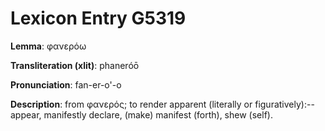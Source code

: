 # Lexicon Entry G5319

**Lemma**: φανερόω

**Transliteration (xlit)**: phaneróō

**Pronunciation**: fan-er-o'-o

**Description**:
from φανερός; to render apparent (literally or figuratively):--appear, manifestly declare, (make) manifest (forth), shew (self).
